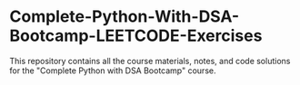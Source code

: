 # Complete-Python-With-DSA-Bootcamp-LEETCODE-Exercises
This repository contains all the course materials, notes, and code solutions for the "Complete Python with DSA Bootcamp" course.
